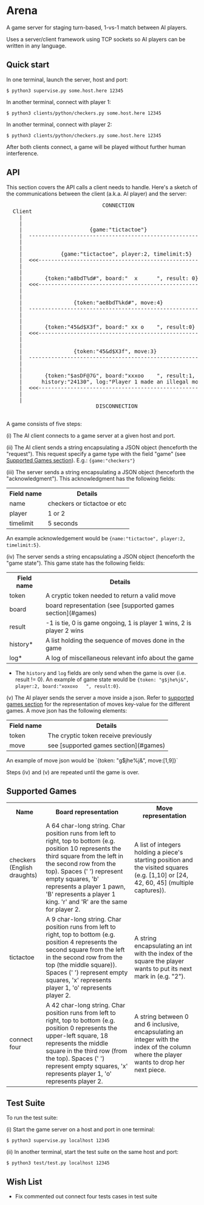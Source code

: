 # Arena

A game server for staging turn-based, 1-vs-1 match between AI players.

Uses a server/client framework using TCP sockets so AI players can be written in any language.

## Quick start

In one terminal, launch the server, host and port:

`$ python3 supervise.py some.host.here 12345`

In another terminal, connect with player 1:

`$ python3 clients/python/checkers.py some.host.here 12345`

In another terminal, connect with player 2:

`$ python3 clients/python/checkers.py some.host.here 12345`

After both clients connect, a game will be played without further human interference.


## API

This section covers the API calls a client needs to handle. Here's a sketch of the communications
between the client (a.k.a. AI player) and the server:

<pre>
                              CONNECTION
  Client                                                       Server
    |                                                             |
    |                                                             |
    |                     {game:"tictactoe"}                      |
    |  ------------------------------------------------------&gt;&gt;&gt;  |
    |                                                             |
    |                                                             |
    |            {game:"tictactoe", player:2, timelimit:5}        |
    |  &lt;&lt;&lt;------------------------------------------------------  |
    |                                                             |
    |                                                             |
    |       {token:"a8bdT%d#", board:"  x      ", result: 0}      |
    |  &lt;&lt;&lt;------------------------------------------------------  |
    |                                                             |
    |                                                             |
    |                {token:"ae8bdT%kd#", move:4}                 |
    |  ------------------------------------------------------&gt;&gt;&gt;  |
    |                                                             |
    |                                                             |
    |       {token:"45&d$X3f", board:" xx o    ", result:0}       |
    |  &lt;&lt;&lt;------------------------------------------------------  |
    |                                                             |
    |                                                             |
    |                {token:"45&d$X3f", move:3}                   |
    |  ------------------------------------------------------&gt;&gt;&gt;  |
    |                                                             |
    |                                                             |
    |       {token:"$asDF@7G", board:"xxxoo    ", result:1,       |
    |      history:"24130", log:"Player 1 made an illegal move."} |
    |  &lt;&lt;&lt;------------------------------------------------------  |
    |                                                             |
    |                                                             |
                            DISCONNECTION

</pre>

A game consists of five steps:

(i) The AI client connects to a game server at a given host and port.

(ii) The AI client sends a string encapsulating a JSON object (henceforth the "request"). This request specify a game type with the field "game" (see [Supported Games section](#games)). E.g.: `{game:"checkers"}`

(iii) The server sends a string encapsulating a JSON object (henceforth the "acknowledgment"). This acknowledgment has the following fields:

<table>
  <tr>
    <th>Field name</th><th>Details</th>
  </tr>
  <tr>
    <td>name</td><td>checkers or tictactoe or etc</td>
  </tr>
  <tr>
    <td>player</td><td>1 or 2</td>
  </tr>
  <tr>
    <td>timelimit</td><td>5 seconds</td>
  </tr>
</table>

An example acknowledgement would be `{name:"tictactoe", player:2, timelimit:5}`.

(iv) The server sends a string encapsulating a JSON object (henceforth the "game state"). This game state has the following fields:
<table>
  <tr>
    <th>Field name</th><th>Details</th>
  </tr>
  <tr>
    <td>token</td><td>A cryptic token needed to return a valid move</td>
  </tr>
  <tr>
    <td>board</td><td>board representation (see [supported games section](#games)</td>
  </tr>
  <tr>
    <td>result</td><td>-1 is tie, 0 is game ongoing, 1 is player 1 wins, 2 is player 2 wins</td>
  </tr>
  <tr>
    <td>history*</td><td>A list holding the sequence of moves done in the game</td>
  </tr>
  <tr>
    <td>log*</td><td>A log of miscellaneous relevant info about the game</td>
  </tr>
</table>

* The `history` and `log` fields are only send when the game is over (i.e. result != 0). An example of game state would be `{token: "g$jhe%j&", player:2, board:"xoxoxo   ", result:0}`.

(v) The AI player sends the server a move inside a json. Refer to [supported games section](#games) for the representation of moves key-value for the different games. A move json has the following elements:
<table>
  <tr>
    <th>Field name</th><th>Details</th>
  </tr>
  <tr>
    <td>token</td><td>The cryptic token receive previously</td>
  </tr>
  <tr>
    <td>move</td><td>see [supported games section](#games)</td>
  </tr>
</table>
An example of move json would be `{token: "g$jhe%j&", move:[1,9]}`

Steps (iv) and (v) are repeated until the game is over.

## Supported Games <a id=games></a>

<table>
  <tr>
    <th>Name</th><th>Board representation</th><th>Move representation</th>
  </tr>
  <tr>
    <td>checkers (English draughts)</td>
    <td>A 64 char-long string. Char position runs from left to right, top to bottom (e.g. position 10 represents the third square from the left in the second row from the top). Spaces (' ') represent empty squares, 'b' represents a player 1 pawn, 'B' represents a player 1 king. 'r' and 'R' are the same for player 2.</td>
    <td>A list of integers holding a piece's starting position and the visited squares (e.g. [1,10] or [24, 42, 60, 45] (multiple captures)).</td>
  </tr>
  <tr>
    <td>tictactoe</td>
    <td>A 9 char-long string. Char position runs from left to right, top to bottom (e.g. position 4 represents the second square from the left in the second row from the top (the middle square)). Spaces (' ') represent empty squares, 'x' represents player 1, 'o' represents player 2.</td>
    <td>A string encapsulating an int with the index of the square the player wants to put its next mark in (e.g. "2").</td>
  </tr>
  <tr>
    <td>connect four</td>
    <td>A 42 char-long string. Char position runs from left to right, top to bottom (e.g. position 0 represents the upper-left square, 18 represents the middle square in the third row (from the top). Spaces (' ') represent empty squares, 'x' represents player 1, 'o' represents player 2.</td>
    <td>A string between 0 and 6 inclusive, encapsulating an integer with the index of the column where the player wants to drop her next piece.</td>
  </tr>
</table>

## Test Suite

To run the test suite:

(i) Start the game server on a host and port in one terminal:

`$ python3 supervise.py localhost 12345`

(ii) In another terminal, start the test suite on the same host and port:

`$ python3 test/test.py localhost 12345`

## Wish List
* Fix commented out connect four tests cases in test suite

